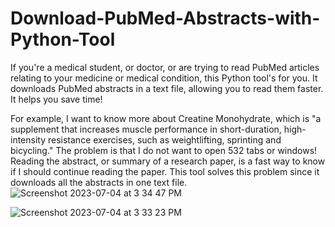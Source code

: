 # Download-PubMed-Abstracts-with-Python-Tool

If you're a medical student, or doctor, or are trying to read PubMed articles relating to your medicine or medical condition, this Python tool's for you. It downloads PubMed abstracts in a text file, allowing you to read them faster. It helps you save time!

For example, I want to know more about Creatine Monohydrate, which is "a supplement that increases muscle performance in short-duration, high-intensity resistance exercises, such as weightlifting, sprinting and bicycling." The problem is that I do not want to open 532 tabs or windows! Reading the abstract, or summary of a research paper, is a fast way to know if I should continue reading the paper. This tool solves this problem since it downloads all the abstracts in one text file. 
![Screenshot 2023-07-04 at 3 34 47 PM](https://github.com/cheung0/Download-PubMed-Abstracts-with-Python-Tool/assets/56772737/97a9c25c-4328-48a4-b3a3-979019934424)


![Screenshot 2023-07-04 at 3 33 23 PM](https://github.com/cheung0/Download-PubMed-Abstracts-with-Python-Tool/assets/56772737/dade36b7-ff0e-4199-bb35-1dabbd0c3e8c)
